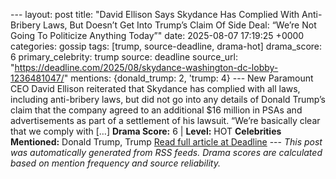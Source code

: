 --- layout: post title: "David Ellison Says Skydance Has Complied With Anti-Bribery Laws, But Doesn’t Get Into Trump’s Claim Of Side Deal: “We’re Not Going To Politicize Anything Today”" date: 2025-08-07 17:19:25 +0000 categories: gossip tags: [trump, source-deadline, drama-hot] drama_score: 6 primary_celebrity: trump source: deadline source_url: "https://deadline.com/2025/08/skydance-washington-dc-lobby-1236481047/" mentions: {donald_trump: 2, 'trump: 4} --- New Paramount CEO David Ellison reiterated that Skydance has complied with all laws, including anti-bribery laws, but did not go into any details of Donald Trump’s claim that the company agreed to an additional $16 million in PSAs and advertisements as part of a settlement of his lawsuit. “We’re basically clear that we comply with […] **Drama Score:** 6 | **Level:** HOT **Celebrities Mentioned:** Donald Trump, Trump [Read full article at Deadline](https://deadline.com/2025/08/skydance-washington-dc-lobby-1236481047/) --- *This post was automatically generated from RSS feeds. Drama scores are calculated based on mention frequency and source reliability.*
